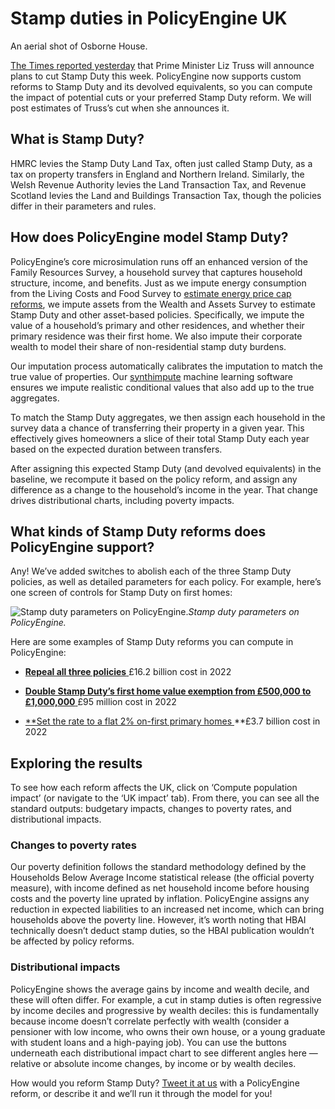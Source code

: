 # Stamp duties in PolicyEngine UK

An aerial shot of Osborne House.

[The Times reported yesterday](https://www.thetimes.co.uk/article/liz-truss-to-cut-stamp-duty-in-push-for-prosperity-qrh5nxbcd) that Prime Minister Liz Truss will announce plans to cut Stamp Duty this week. PolicyEngine now supports custom reforms to Stamp Duty and its devolved equivalents, so you can compute the impact of potential cuts or your preferred Stamp Duty reform. We will post estimates of Truss’s cut when she announces it.

## What is Stamp Duty?

HMRC levies the Stamp Duty Land Tax, often just called Stamp Duty, as a tax on property transfers in England and Northern Ireland. Similarly, the Welsh Revenue Authority levies the Land Transaction Tax, and Revenue Scotland levies the Land and Buildings Transaction Tax, though the policies differ in their parameters and rules.

## How does PolicyEngine model Stamp Duty?

PolicyEngine’s core microsimulation runs off an enhanced version of the Family Resources Survey, a household survey that captures household structure, income, and benefits. Just as we impute energy consumption from the Living Costs and Food Survey to [estimate energy price cap reforms](https://blog.policyengine.org/prime-minister-liz-trusss-energy-bill-price-cap-cfcfbd7b4dec), we impute assets from the Wealth and Assets Survey to estimate Stamp Duty and other asset-based policies. Specifically, we impute the value of a household’s primary and other residences, and whether their primary residence was their first home. We also impute their corporate wealth to model their share of non-residential stamp duty burdens.

Our imputation process automatically calibrates the imputation to match the true value of properties. Our [synthimpute](https://github.com/PSLmodels/synthimpute) machine learning software ensures we impute realistic conditional values that also add up to the true aggregates.

To match the Stamp Duty aggregates, we then assign each household in the survey data a chance of transferring their property in a given year. This effectively gives homeowners a slice of their total Stamp Duty each year based on the expected duration between transfers.

After assigning this expected Stamp Duty (and devolved equivalents) in the baseline, we recompute it based on the policy reform, and assign any difference as a change to the household’s income in the year. That change drives distributional charts, including poverty impacts.

## What kinds of Stamp Duty reforms does PolicyEngine support?

Any! We’ve added switches to abolish each of the three Stamp Duty policies, as well as detailed parameters for each policy. For example, here’s one screen of controls for Stamp Duty on first homes:

![Stamp duty parameters on PolicyEngine.](https://cdn-images-1.medium.com/max/3200/0*irKUYKfN1VVZ4hwL)_Stamp duty parameters on PolicyEngine._

Here are some examples of Stamp Duty reforms you can compute in PolicyEngine:

- [**Repeal all three policies**
  ](https://policyengine.org/uk/population-impact?abolish_sdlt=1&abolish_ltt=1&abolish_lbtt=1)£16.2 billion cost in 2022

- [**Double Stamp Duty’s first home value exemption from £500,000 to £1,000,000**
  ](https://policyengine.org/uk/population-impact?sdlt_first_time_buyer_value_limit=1000000)£95 million cost in 2022

- [\*\*Set the rate to a flat 2% on-first primary homes
  ](https://policyengine.org/uk/population-impact?abolish_lbtt=1&sdlt_on_non_first_home_1_rate=2&sdlt_on_non_first_home_3_rate=2&sdlt_on_non_first_home_4_rate=2&sdlt_on_non_first_home_5_rate=2&ltt_on_secondary_residences_1_rate=2&ltt_on_secondary_residences_2_rate=2&ltt_on_secondary_residences_3_rate=2&ltt_on_secondary_residences_4_rate=2&ltt_on_secondary_residences_5_rate=2&ltt_on_secondary_residences_6_rate=2&lbtt_on_residential_property_1_rate=2&lbtt_on_residential_property_3_rate=2&lbtt_on_residential_property_4_rate=2&lbtt_on_residential_property_5_rate=2)\*\*£3.7 billion cost in 2022

## Exploring the results

To see how each reform affects the UK, click on ‘Compute population impact’ (or navigate to the ‘UK impact’ tab). From there, you can see all the standard outputs: budgetary impacts, changes to poverty rates, and distributional impacts.

### Changes to poverty rates

Our poverty definition follows the standard methodology defined by the Households Below Average Income statistical release (the official poverty measure), with income defined as net household income before housing costs and the poverty line uprated by inflation. PolicyEngine assigns any reduction in expected liabilities to an increased net income, which can bring households above the poverty line. However, it’s worth noting that HBAI technically doesn’t deduct stamp duties, so the HBAI publication wouldn’t be affected by policy reforms.

### Distributional impacts

PolicyEngine shows the average gains by income and wealth decile, and these will often differ. For example, a cut in stamp duties is often regressive by income deciles and progressive by wealth deciles: this is fundamentally because income doesn’t correlate perfectly with wealth (consider a pensioner with low income, who owns their own house, or a young graduate with student loans and a high-paying job). You can use the buttons underneath each distributional impact chart to see different angles here — relative or absolute income changes, by income or by wealth deciles.

How would you reform Stamp Duty? [Tweet it at us](http://twitter.com/thepolicyengine) with a PolicyEngine reform, or describe it and we’ll run it through the model for you!
